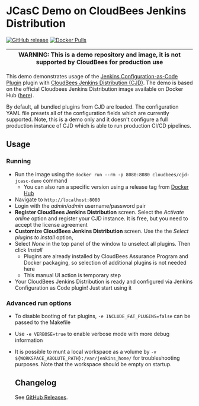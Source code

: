 # JCasC Demo on CloudBees Jenkins Distribution

[![GitHub release](https://img.shields.io/github/release/cloudbees-oss/cjd-jcasc-demo.svg?label=release)](https://github.com/cloudbees-oss/cjd-jcasc-demo/releases/latest)
[![Docker Pulls](https://img.shields.io/docker/pulls/cloudbees/cjd-jcasc-demo?logo=cloudbees)](https://hub.docker.com/r/cloudbees/cloudbees-jenkins-distribution)

| WARNING: This is a demo repository and image, it is not supported by CloudBees for production use |
| --- |

This demo demonstrates usage of the [Jenkins Configuration-as-Code Plugin](https://github.com/jenkinsci/configuration-as-code-plugin) plugin with
[CloudBees Jenkins Distribution (CJD)](https://www.cloudbees.com/products/cloudbees-jenkins-distribution).
The demo is based on the official Cloudbees Jenkins Distribution image available on Docker Hub
([here](https://hub.docker.com/r/cloudbees/cloudbees-jenkins-distribution)).

By default, all bundled plugins from CJD are loaded.
The configuration YAML file presets all of the configuration fields which are currently supported.
Note, this is a demo only and it doesn't configure a full production instance of CJD which is able to run production CI/CD pipelines.

## Usage

### Running

* Run the image using the `docker run --rm -p 8080:8080 cloudbees/cjd-jcasc-demo` command
  * You can also run a specific version using a release tag from [Docker Hub](https://hub.docker.com/r/cloudbees/cloudbees-jenkins-distribution)
* Navigate to `http://localhost:8080`
* Login with the _admin/admin_ username/password pair
* **Register CloudBees Jenkins Distribution** screen.
  Select the _Activate online_ option and register your CJD instance.
  It is free, but you need to accept the license agreement
* **Customize CloudBees Jenkins Distribution** screen.
  Use the the _Select plugins to install_ option,
* Select _None_ in the top panel of the window to unselect all plugins. Then click _Install_
  * Plugins are already installed by CloudBees Assurance Program and Docker packaging,
    so selection of additional plugins is not needed here
  * This manual UI action is temporary step
* Your CloudBees Jenkins Distribution is ready and configured via Jenkins Configuration as Code plugin!
  Just start using it

### Advanced run options

* To disable booting of `fat` plugins, `-e INCLUDE_FAT_PLUGINS=false` can be passed to the Makefile
* Use `-e VERBOSE=true` to enable verbose mode with more debug information
* It is possible to munt a local workspace as a volume by `-v ${WORKSPACE_ABOLUTE_PATH}:/var/jenkins_home/`
  for troubleshooting purposes. Note that the workspace should be empty on startup.
  
  ## Changelog
  
  See [GitHub Releases](https://github.com/cloudbees-oss/cjd-jcasc-demo/releases/latest).
  
